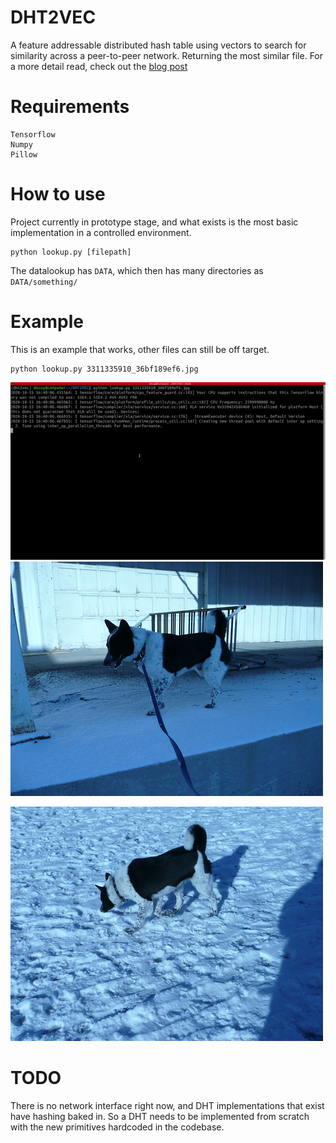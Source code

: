 # DHT2VEC

A feature addressable distributed hash table using vectors to search for similarity across a peer-to-peer network. Returning the most similar file.
For a more detail read, check out the [blog post](https://systemshift.github.io/FAN.html)


# Requirements

```
Tensorflow
Numpy
Pillow
```

# How to use

Project currently in prototype stage, and what exists is the most basic implementation in a controlled environment.

```
python lookup.py [filepath]
```

The datalookup has `DATA`, which then has many directories as `DATA/something/`


# Example

This is an example that works, other files can still be off target.

```
python lookup.py 3311335910_36bf189ef6.jpg
```

![gif](ezgif.com-video-to-gif.gif)
![input](3311335910_36bf189ef6.jpg)

![output](DATA/azure/3310595453_d72ccd1446.jpg)




# TODO

There is no network interface right now, and DHT implementations that exist have hashing baked in. So a DHT needs to be implemented from scratch with the new primitives hardcoded in the codebase.